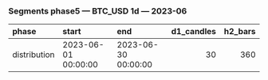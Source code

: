 ### Segments phase5 — BTC_USD 1d — 2023-06

| phase        | start               | end                 |   d1_candles |   h2_bars |
|:-------------|:--------------------|:--------------------|-------------:|----------:|
| distribution | 2023-06-01 00:00:00 | 2023-06-30 00:00:00 |           30 |       360 |
